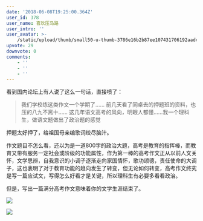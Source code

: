 ```yaml
---
date: '2018-06-08T19:25:00.364Z'
user_id: 378
user_name: 喜欢压马路
user_intro: ''
user_avatar: >-
    /static/upload/thumb/small50-u-thumb-3786e16b2b87ee107431706192aadca6207312f8277.png
upvote: 29
downvote: 0
comments:
    - ''
    - ''
    - ''
---
```


看到国内论坛上有人说了这么一句话，直接喷了：

> 我们学校练这类作文一个学期了…… 前几天看了同桌去的押题班的资料，也压的八九不离十…… 这几年语文高考的风向，明眼人都懂……我一个理科生，做语文题做出了政治题的感觉

  

押题太好押了，给祖国母亲编歌词绞尽脑汁。

作文题目不怎么看，还以为是一道800字的政治大题，高考是教育的指挥棒，而教育又带有服务一定社会或阶级的功能属性，作为第一棒的高考作文正从以前人文关怀，文学思辨，自我意识的小调子逐渐走向家国情怀，歌功颂德，责任使命的大调子，这也表明了对于教育功能的趋向发生了转变，但无论如何转变，高考作文终究是写一篇应试文，写得怎么好看才是关键，所以理科生有必要多看看政治。

  

但是，写出一篇满分高考作文意味着你的文学生涯结束了。

  

![](https://pincimg.com/posts/92893/5cfe9dc08ae80429d885df510a185871.jpg)  

  

![](https://pincimg.com/posts/92893/1d66c333d3612a47ec2e954273a20965.jpg)
